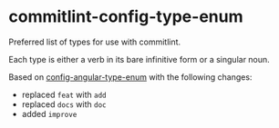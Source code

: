 # commitlint-config-type-enum

Preferred list of types for use with commitlint.

Each type is either a verb in its bare infinitive form or a singular noun.

Based on [config-angular-type-enum](https://github.com/conventional-changelog/commitlint/blob/master/@commitlint/config-angular-type-enum/index.js)
with the following changes:

* replaced `feat` with `add`
* replaced `docs` with `doc`
* added `improve`
